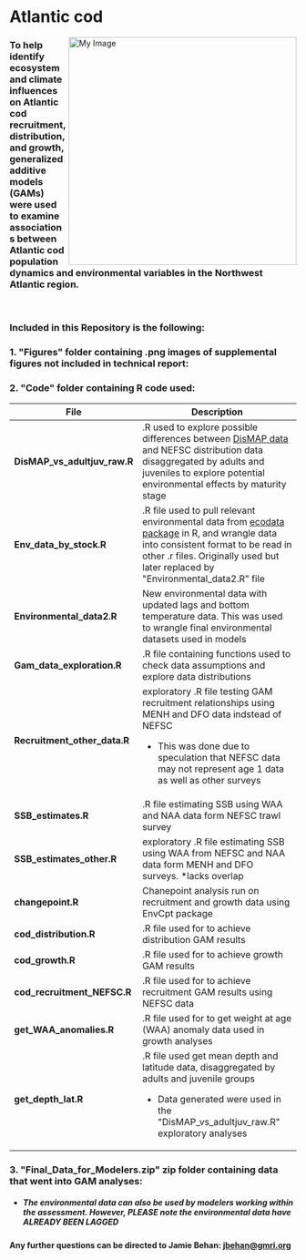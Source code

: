 # Atlantic cod

  <img align="right" src="https://user-images.githubusercontent.com/62613926/204640321-e351b50a-f6ee-4bdc-ac44-9687318fb916.png" width="400" alt="My Image">
  
### To help identify ecosystem and climate influences on Atlantic cod recruitment, distribution, and growth, generalized additive models (GAMs) were used to examine associations between Atlantic cod population dynamics and environmental variables in the Northwest Atlantic region.

  <br>
  
### **Included in this Repository is the following:**
###   **1. "Figures" folder containing .png images of supplemental figures not included in technical report:**

###   **2. "Code" folder containing R code used:**

| File | Description |
| ----------- | ----------- |
|**DisMAP_vs_adultjuv_raw.R**| .R used to explore possible differences between [DisMAP data](https://apps-st.fisheries.noaa.gov/dismap/DisMAP.html) and NEFSC distribution data disaggregated by adults and juveniles to explore potential environmental effects by maturity stage|        
|**Env_data_by_stock.R**| .R file used to pull relevant environmental data from [ecodata package](https://github.com/NOAA-EDAB/ecodata) in R, and wrangle data into consistent format to be read in other .r files. Originally used but later replaced by "Environmental_data2.R" file|
|**Environmental_data2.R**| New environmental data with updated lags and bottom temperature data. This was used to wrangle final environmental datasets used in models|
|**Gam_data_exploration.R**|.R file containing functions used to check data assumptions and explore data distributions|
|**Recruitment_other_data.R**|exploratory .R file testing GAM recruitment relationships using MENH and DFO data indstead of NEFSC <ul><li>This was done due to speculation that NEFSC data may not represent age 1 data as well as other surveys</li>|  
|**SSB_estimates.R**|.R file estimating SSB using WAA and NAA data form NEFSC trawl survey|
|**SSB_estimates_other.R**|exploratory .R file estimating SSB using WAA from NEFSC and NAA data form MENH and DFO surveys. *lacks overlap|
|**changepoint.R**|Chanepoint analysis run on recruitment and growth data using EnvCpt package|
|**cod_distribution.R**|.R file used for to achieve distribution GAM results|
|**cod_growth.R**|.R file used for to achieve growth GAM results|
|**cod_recruitment_NEFSC.R**|.R file used for to achieve recruitment GAM results using NEFSC data|
|**get_WAA_anomalies.R**|.R file used for to get weight at age (WAA) anomaly data used in growth analyses|
|**get_depth_lat.R**|.R file used get mean depth and latitude data, disaggregated by adults and juvenile groups<ul><li>Data generated were used in the "DisMAP_vs_adultjuv_raw.R" exploratory analyses</li>|

###   **3. "Final_Data_for_Modelers.zip" zip folder containing data that went into GAM analyses:**
 * ##### The environmental data can also be used by modelers working within the assessment. However, PLEASE note the **environmental data have ALREADY BEEN LAGGED**

#### Any further questions can be directed to Jamie Behan: jbehan@gmri.org
